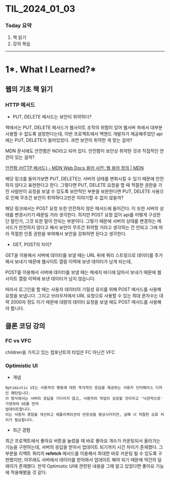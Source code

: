 # TIL_2024_01_03

### Today 요약

1. 책 읽기
2. 강의 복습

---

# 1*. What I Learned?*

## 웹의 기초 책 읽기

### HTTP 메서드

- PUT, DELETE 메서드는 보안이 취약하다?

책에서는 PUT, DELETE 메서드가 웹사이트 조작의 위험이 있어 웹서버 측에서 대부분 사용할 수 없도록 설정한다는데, 이번 프로젝트에서 백엔드 개발자가 제공해주었던 api에는 PUT, DELETE가 들어있었다. 과연 보안이 취약한 게 맞는 걸까?

MDN 문서에도 안전함은 NO라고 되어 있다. 안전함이 보안상 취약한 것과 직접적인 연관이 있는 걸까?

[안전함 (HTTP 메서드) - MDN Web Docs 용어 사전: 웹 용어 정의 | MDN](https://developer.mozilla.org/ko/docs/Glossary/Safe/HTTP)

해당 링크를 들어가보면 PUT, DELETE는 서버의 상태를 변화시킬 수 있기 때문에 안전하지 않다고 표현한다고 한다. 그렇다면 PUT, DELETE 요청을 할 때 적절한 권한을 가진 사람만이 요청을 보낼 수 있도록 보안적인 부분을 보완한다면 PUT, DELETE 사용으로 인해 무조건 보안이 취약하다고만은 이야기할 수 없지 않을까?

해당 링크에서는 POST 요청 또한 안전하지 않은 메서드에 들어간다. 이 또한 서버의 상태를 변경시키기 때문일 거라 생각한다. 하지만 POST 요청 없이 api를 어떻게 구성한단 말인가, 그것 또한 말이 안되는 부분이다. 그렇기 때문에 서버의 상태를 변경하는 메서드가 안전하지 않다고 해서 보안이 무조건 취약할 거라고 생각하는 건 안되고 그에 따라 적절한 인증 권한을 부여해서 보안을 강화하면 된다고 생각한다.

- GET, POST의 차이?

GET을 이용해서 서버에 데이터를 보낼 때는 URL 뒤에 쿼리 스트링으로 데이터를 추가해서 보내기 때문에 웹사이트 열람 이력에 보낸 데이터가 남게 되는데,

POST를 이용해서 서버에 데이터를 보낼 때는 메세지 바디에 담아서 보내기 때문에 웹사이트 열람 이력에 보낸 데이터가 남지 않습니다.

따라서 로그인을 할 때는 사용자 데이터의 기밀성 유지를 위해 POST 메서드를 사용해 요청을 보냅니다. 그리고 브라우저에서 URL 요청으로 사용할 수 있는 최대 문자수는 대략 2000자 정도 이기 때문에 대량의 데이터 요청을 보낼 때도 POST 메서드를 사용해야 합니다.

## 클론 코딩 강의

### FC vs VFC

children을 가지고 있는 컴포넌트의 타입은 FC 아닌건 VFC

### Optimistic UI

- 개념

```
Optimistic UI는 사용자의 행동에 대한 즉각적인 응답을 제공하는 사용자 인터페이스 디자인 패턴입니다.
이 방식에서는 서버의 응답을 기다리지 않고, 사용자의 작업이 성공할 것이라고 '낙관적으로' 가정하여 UI를 먼저
업데이트합니다.
이는 사용자 경험을 개선하고 애플리케이션의 반응성을 향상시키지만, 실패 시 적절한 오류 처리가 필요합니다.
```

- 최근 경험

최근 프로젝트에서 좋아요 버튼을 눌렀을 때 바로 좋아요 개수가 카운팅되서 올라가는 기능을 구현하는데, 서버의 응답을 받아서 업데이트 되기까지 시간 차이가 존재했다. 그 부분을 리액트 쿼리의 **refetch** 메서드를 이용해서 최대한 바로 카운팅 될 수 있도록 구현했지만, 아무래도 서버에서 데이터를 받아와서 업데이트 해야 되기 때문에 약간의 딜레이가 존재했다. 만약 Optimistic UI에 관련된 내용을 그때 알고 있었다면 좋아요 기능에 적용해봤을 것 같다.
